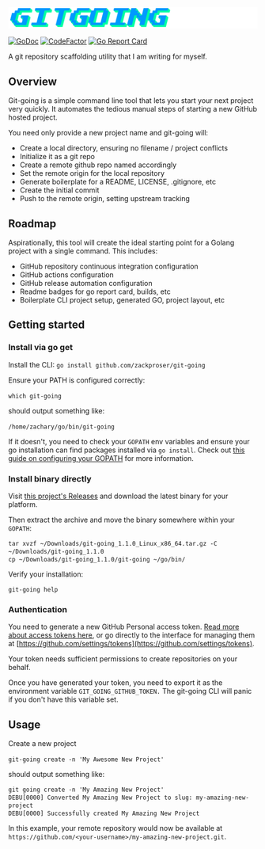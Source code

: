 ![gitgoing logo](./doc/GITGOING.png) 

[![GoDoc](https://godoc.org/github.com/zackproser/git-going?status.svg)](https://godoc.org/github.com/zackproser/git-going)
[![CodeFactor](https://www.codefactor.io/repository/github/zackproser/git-going/badge)](https://www.codefactor.io/repository/github/zackproser/git-going)
[![Go Report Card](https://goreportcard.com/badge/github.com/zackproser/git-going)](https://goreportcard.com/report/github.com/zackproser/git-going)

A git repository scaffolding utility that I am writing for myself.

## Overview

Git-going is a simple command line tool that lets you start your next project very quickly. It automates the tedious manual steps of starting a new GitHub hosted project. 

You need only provide a new project name and git-going will: 

* Create a local directory, ensuring no filename / project conflicts
* Initialize it as a git repo 
* Create a remote github repo named accordingly
* Set the remote origin for the local repository 
* Generate boilerplate for a README, LICENSE, .gitignore, etc
* Create the initial commit
* Push to the remote origin, setting upstream tracking

## Roadmap

Aspirationally, this tool will create the ideal starting point for a Golang project with a single command. This includes: 

* GitHub repository continuous integration configuration
* GitHub actions configuration
* GitHub release automation configuration
* Readme badges for go report card, builds, etc 
* Boilerplate CLI project setup, generated GO, project layout, etc 

## Getting started 

### Install via go get 

Install the CLI: 
`go install github.com/zackproser/git-going`

Ensure your PATH is configured correctly: 

`which git-going`

should output something like: 

`/home/zachary/go/bin/git-going`

If it doesn't, you need to check your `GOPATH` env variables and ensure your go installation can find packages installed via `go install`. Check out [this guide on configuring your GOPATH](https://github.com/golang/go/wiki/SettingGOPATH) for more information. 

### Install binary directly 

Visit [this project's Releases](https://github.com/zackproser/git-going/releases) and download the latest binary for your platform. 

Then extract the archive and move the binary somewhere within your `GOPATH`: 

```
tar xvzf ~/Downloads/git-going_1.1.0_Linux_x86_64.tar.gz -C ~/Downloads/git-going_1.1.0
cp ~/Downloads/git-going_1.1.0/git-going ~/go/bin/
```
Verify your installation: 

```
git-going help
```

### Authentication 

You need to generate a new GitHub Personal access token. [Read more about access tokens here](https://help.github.com/en/github/authenticating-to-github/creating-a-personal-access-token-for-the-command-line), or go directly to the interface for managing them at [https://github.com/settings/tokens](https://github.com/settings/tokens).

Your token needs sufficient permissions to create repositories on your behalf. 

Once you have generated your token, you need to export it as the environment variable `GIT_GOING_GITHUB_TOKEN.` The git-going CLI will panic if you don't have this variable set. 

## Usage 

Create a new project 

`git-going create -n 'My Awesome New Project'`

should output something like: 

```
git going create -n 'My Amazing New Project'
DEBU[0000] Converted My Amazing New Project to slug: my-amazing-new-project 
DEBU[0000] Successfully created My Amazing New Project 
```

In this example, your remote repository would now be available at `https://github.com/<your-username>/my-amazing-new-project.git`. 
